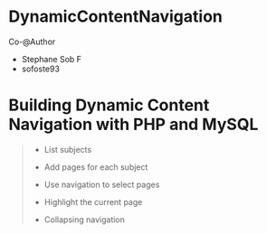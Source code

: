 # DynamicContentNavigation

Co-@Author
- Stephane Sob F
- sofoste93

# Building Dynamic Content Navigation with PHP and MySQL
>
> - List subjects
> 
> - Add pages for each subject 
> 
> - Use navigation to select pages
> 
> - Highlight the current page
> 
> - Collapsing navigation
> 



